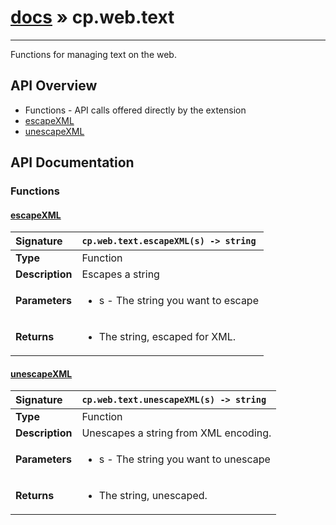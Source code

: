 # [docs](index.md) » cp.web.text
---

Functions for managing text on the web.

## API Overview
* Functions - API calls offered directly by the extension
 * [escapeXML](#escapexml)
 * [unescapeXML](#unescapexml)

## API Documentation

### Functions

#### [escapeXML](#escapexml)
| <span style="float: left;">**Signature**</span> | <span style="float: left;">`cp.web.text.escapeXML(s) -> string` </span>                                                          |
| -----------------------------------------------------|---------------------------------------------------------------------------------------------------------|
| **Type**                                             | Function |
| **Description**                                      | Escapes a string |
| **Parameters**                                       | <ul><li>s - The string you want to escape</li></ul> |
| **Returns**                                          | <ul><li>The string, escaped for XML.</li></ul> |

#### [unescapeXML](#unescapexml)
| <span style="float: left;">**Signature**</span> | <span style="float: left;">`cp.web.text.unescapeXML(s) -> string` </span>                                                          |
| -----------------------------------------------------|---------------------------------------------------------------------------------------------------------|
| **Type**                                             | Function |
| **Description**                                      | Unescapes a string from XML encoding. |
| **Parameters**                                       | <ul><li>s - The string you want to unescape</li></ul> |
| **Returns**                                          | <ul><li>The string, unescaped.</li></ul> |

